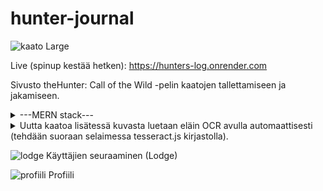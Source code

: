 # hunter-journal

![kaato Large](https://user-images.githubusercontent.com/17712488/217012109-bb66bba3-2369-42dd-860c-167d1aabf514.jpeg)


Live (spinup kestää hetken):
https://hunters-log.onrender.com

Sivusto theHunter: Call of the Wild -pelin kaatojen tallettamiseen ja jakamiseen.

<details>
  <summary>---MERN stack---</summary>
- Frontend
  - React
  - MUI
  - React Router

- Backend
  - Node(express)
  - Mongodb
  - Cloudinary
  - Auth0

</details>

<details>
  <summary>Uutta kaatoa lisätessä kuvasta luetaan eläin OCR avulla automaattisesti (tehdään suoraan selaimessa tesseract.js kirjastolla).</summary>
  ![lisaaminen](https://user-images.githubusercontent.com/17712488/217012161-4f654810-2aa6-4a66-805a-0564217d494a.jpeg)
 </details>





![lodge](https://user-images.githubusercontent.com/17712488/217012196-e6542b4c-8491-4e23-8cd1-03e436dbca22.jpeg)
Käyttäjien seuraaminen (Lodge)



![profiili](https://user-images.githubusercontent.com/17712488/217012570-f077c114-1691-466b-9444-d0a2fb8836a7.jpeg)
Profiili
